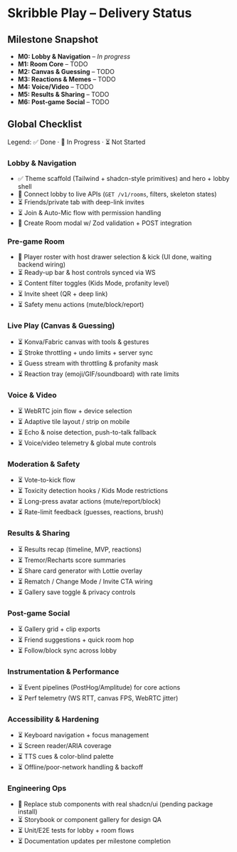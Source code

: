 # Skribble Play – Delivery Status

## Milestone Snapshot
- **M0: Lobby & Navigation** – _In progress_
- **M1: Room Core** – TODO
- **M2: Canvas & Guessing** – TODO
- **M3: Reactions & Memes** – TODO
- **M4: Voice/Video** – TODO
- **M5: Results & Sharing** – TODO
- **M6: Post-game Social** – TODO

## Global Checklist

Legend: ✅ Done · 🚧 In Progress · ⏳ Not Started

### Lobby & Navigation
- ✅ Theme scaffold (Tailwind + shadcn-style primitives) and hero + lobby shell
- 🚧 Connect lobby to live APIs (`GET /v1/rooms`, filters, skeleton states)
- ⏳ Friends/private tab with deep-link invites
- ⏳ Join & Auto-Mic flow with permission handling
- 🚧 Create Room modal w/ Zod validation + POST integration

### Pre-game Room
- 🚧 Player roster with host drawer selection & kick (UI done, waiting backend wiring)
- ⏳ Ready-up bar & host controls synced via WS
- ⏳ Content filter toggles (Kids Mode, profanity level)
- ⏳ Invite sheet (QR + deep link)
- ⏳ Safety menu actions (mute/block/report)

### Live Play (Canvas & Guessing)
- ⏳ Konva/Fabric canvas with tools & gestures
- ⏳ Stroke throttling + undo limits + server sync
- ⏳ Guess stream with throttling & profanity mask
- ⏳ Reaction tray (emoji/GIF/soundboard) with rate limits

### Voice & Video
- ⏳ WebRTC join flow + device selection
- ⏳ Adaptive tile layout / strip on mobile
- ⏳ Echo & noise detection, push-to-talk fallback
- ⏳ Voice/video telemetry & global mute controls

### Moderation & Safety
- ⏳ Vote-to-kick flow
- ⏳ Toxicity detection hooks / Kids Mode restrictions
- ⏳ Long-press avatar actions (mute/report/block)
- ⏳ Rate-limit feedback (guesses, reactions, brush)

### Results & Sharing
- ⏳ Results recap (timeline, MVP, reactions)
- ⏳ Tremor/Recharts score summaries
- ⏳ Share card generator with Lottie overlay
- ⏳ Rematch / Change Mode / Invite CTA wiring
- ⏳ Gallery save toggle & privacy controls

### Post-game Social
- ⏳ Gallery grid + clip exports
- ⏳ Friend suggestions + quick room hop
- ⏳ Follow/block sync across lobby

### Instrumentation & Performance
- ⏳ Event pipelines (PostHog/Amplitude) for core actions
- ⏳ Perf telemetry (WS RTT, canvas FPS, WebRTC jitter)

### Accessibility & Hardening
- ⏳ Keyboard navigation + focus management
- ⏳ Screen reader/ARIA coverage
- ⏳ TTS cues & color-blind palette
- ⏳ Offline/poor-network handling & backoff

### Engineering Ops
- 🚧 Replace stub components with real shadcn/ui (pending package install)
- ⏳ Storybook or component gallery for design QA
- ⏳ Unit/E2E tests for lobby + room flows
- ⏳ Documentation updates per milestone completion
